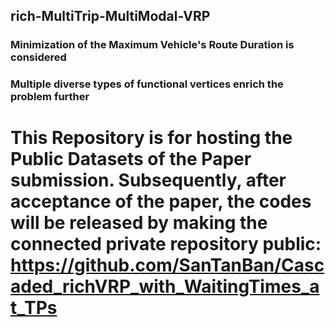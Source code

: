## rich-MultiTrip-MultiModal-VRP

### Minimization of the Maximum Vehicle's Route Duration is considered

### Multiple diverse types of functional vertices enrich the problem further


# This Repository is for hosting the Public Datasets of the Paper submission. Subsequently, after acceptance of the paper, the codes will be released by making the connected private repository public: https://github.com/SanTanBan/Cascaded_richVRP_with_WaitingTimes_at_TPs
